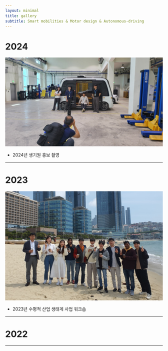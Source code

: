 ```yaml
---
layout: minimal
title: gallery
subtitle: Smart mobilities & Motor design & Autonomous-driving
---
```

# 2024
![labpic](https://github.com/hrchalab/hrchalab.github.io/blob/master/assets/img/20240529_102603.jpg?raw=true)
- 2024년 생기원 홍보 촬영
---
# 2023
![labpic](https://github.com/hrchalab/hrchalab.github.io/blob/master/assets/img/Aboutus.jpg?raw=true)
- 2023년 수평적 산업 생태계 사업 워크숍

---
# 2022
---

